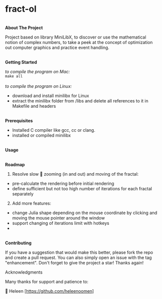 # fract-ol

<br>**About The Project**

Project based on library MiniLibX, to discover or use the mathematical notion of complex numbers, to take a peek at the concept of optimization out computer graphics and practice event handling.


<br>**Getting Started**

_to compile the program on Mac:_
<br>`make all`
<br><br>_to compile the program on Linux:_
<br> 
* download and install minilibx for Linux
* extract the minilibx folder from /libs and delete all references to it in  Makefile and headers

<br>**Prerequisites**

* Installed C compiler like gcc, cc or clang.
* installed or compiled minilibx

<br>**Usage**




<br>**Roadmap**

1) Resolve slow 🐢 zooming (in and out) and moving of the fractal:
* pre-calculate the rendering before initial rendering
* define sufficient but not too high number of iterations for each fractal separately

2) Add more features:

* change Julia shape depending on the mouse coordinate by clicking and moving the mouse pointer around the window 
* support changing of iterations limit with hotkeys
* 

<br>**Contributing**

If you have a suggestion that would make this better, please fork the repo and create a pull request. You can also simply open an issue with the tag "enhancement". Don't forget to give the project a star! Thanks again!


Acknowledgments

Many thanks for support and patience to:

💟 Heleen [https://github.com/heleenoomen]
